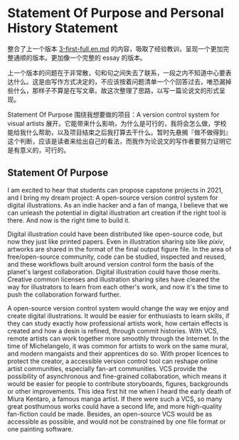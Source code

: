 Statement Of Purpose and Personal History Statement
===================================================

整合了上一个版本 [3-first-full.en.md](3-first-full.en.md) 的内容，吸取了经验教训，呈现一个更加完整通顺的版本。更加像一个完整的 essay 的版本。

上一个版本的问题在于非常散，句和句之间失去了联系，一段之内不知道中心要表达什么。这是由写作方式决定的，不应该按着问题清单一个个回答过去，唯恐漏掉些什么，那样子不算是在写文章。故这次整理了思路，以写一篇论说文的形式呈现。

Statement Of Purpose 围绕我想要做的项目：A version control system for visual artists 展开。它能带来什么影响，为什么是可行的，我将会怎么做，学校能给我什么帮助，以及项目结束之后我打算去干什么。暂时先悬搁『做不做得到』这个判断，应该是读者来给出自己的看法，而我作为论说文的写作者要努力证明它是有意义的，可行的。

## Statement Of Purpose

I am excited to hear that students can propose capstone projects in 2021, and I bring my dream project: A open-source version control system for digital illustrations. As an indie hacker and a fan of manga, I believe that we can unleash the potential in digital illustration art creation if the right tool is there. And now is the right time to build it.

Digital illustration could have been distributed like open-source code, but now they just like printed papers. Even in illustration sharing site like *pixiv*, artworks are shared in the format of the final output figure file. In the area of free/open-source community, code can be studied, inspected and reused, and these workflows built around version control form the basis of the planet's largest collaboration. Digital illustration could have those merits. Creative common licenses and illustration sharing sites have cleared the way for illustrators to learn from each other's work, and now it's the time to push the collaboration forward further.

A open-source version control system would change the way we enjoy and create digital illustrations. It would be easier for enthusiasts to learn skills, if they can study exactly how professional artists work, how certain effects is created and how a desin is refined, through commit histories. With VCS, remote artists can work together more smoothly through the Internet. In the time of Michelangelo, it was common for artists to work on the same mural, and modern mangaists and their apprentices do so. With proper licences to protect the creator, a accessible version control tool can reshape online artist communities, especially fan-art communities. VCS provide the possibility of asynchronous and fine-grained collaboration, which means it would be easier for people to contribute storyboards, figures, backgrounds or other improvements. This idea first hit me when I heard the early death of Miura Kentaro, a famous manga artist. If there were such a VCS, so many great posthumous works could have a second life, and more high-quality fan-fiction could be made. Besides, an open-source VCS would be as accessible as possible, and would not be constrained by one file format or one painting software.




